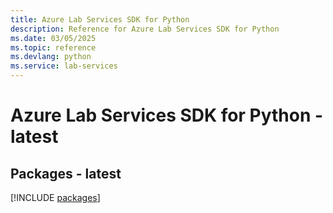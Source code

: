 ```yaml
---
title: Azure Lab Services SDK for Python
description: Reference for Azure Lab Services SDK for Python
ms.date: 03/05/2025
ms.topic: reference
ms.devlang: python
ms.service: lab-services
---
```

# Azure Lab Services SDK for Python - latest
## Packages - latest
[!INCLUDE [packages](lab-services-index.md)]